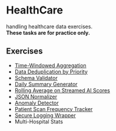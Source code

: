 # HealthCare
handling healthcare data exercises.</br>
**These tasks are for practice only.**

## Exercises
- [Time-Windowed Aggregation](https://github.com/YonatanHarel/HealthCare/tree/main/TimeWindowAggregation)
- [Data Deduplication by Priority](https://github.com/YonatanHarel/HealthCare/tree/main/DataDeduplicationByPriority)
- [Schema Validator](https://github.com/YonatanHarel/HealthCare/tree/main/SchemaValidator)
- [Daily Summary Generator](https://github.com/YonatanHarel/HealthCare/tree/main/DailySummaryGenerator)
- [Rolling Average on Streamed AI Scores](https://github.com/YonatanHarel/HealthCare/tree/main/RollingAverageOnStreamedAIScores)
- [JSON Normalizer](https://github.com/YonatanHarel/HealthCare/tree/main/JSON_Normalizer)
- [Anomaly Detector](https://github.com/YonatanHarel/HealthCare/tree/main/AnomalyDetector)
- [Patient Scan Frequency Tracker](https://github.com/YonatanHarel/HealthCare/tree/main/PatientScanFrequencyTracker)
- [Secure Logging Wrapper](https://github.com/YonatanHarel/HealthCare/tree/main/SecureLoggingWrapper)
- Multi-Hospital Stats
